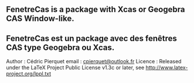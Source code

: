 FenetreCas is a package with Xcas or Geogebra CAS Window-like.
----------------------------------------------------------------------
FenetreCas est un package avec des fenêtres CAS type Geogebra ou Xcas.
----------------------------------------------------------------------
Author : Cédric Pierquet
email : cpierquet@outlook.fr
Licence : Released under the LaTeX Project Public License v1.3c or later, see http://www.latex-project.org/lppl.txt